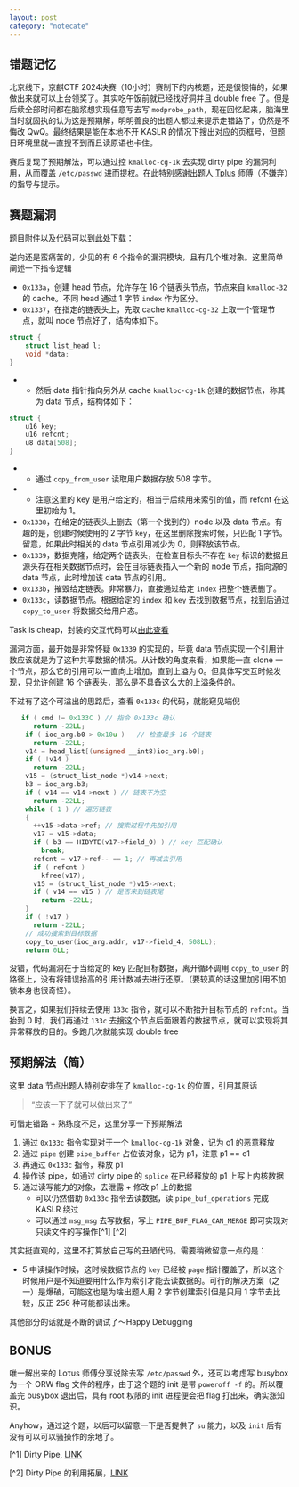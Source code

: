 ```yaml
---
layout: post
category: "notecate"
---
```


## 错题记忆

北京线下，京麒CTF 2024决赛（10小时）赛制下的内核题，还是很懊悔的，如果做出来就可以上台领奖了。其实吃午饭前就已经找好洞并且 double free 了。但是后续全部时间都在脑浆想实现任意写去写 `modprobe_path`，现在回忆起来，脑海里当时就固执的认为这是预期解，明明善良的出题人都过来提示走错路了，仍然是不悔改 QwQ。最终结果是能在本地不开 KASLR 的情况下搜出对应的页框号，但题目环境里就一直搜不到而且读原语也卡住。

赛后复现了预期解法，可以通过控 `kmalloc-cg-1k` 去实现 dirty pipe 的漏洞利用，从而覆盖 `/etc/passwd` 进而提权。在此特别感谢出题人 [Tplus](https://www.tpluszz.top/about-tplus/) 师傅（不嫌弃）的指导与提示。

## 赛题漏洞

题目附件以及代码可以到[此处](https://github.com/f0rm2l1n/ctf-artifact/tree/main/jingqi24final-badlist)下载：

逆向还是蛮痛苦的，少见的有 6 个指令的漏洞模块，且有几个堆对象。这里简单阐述一下指令逻辑

- `0x133a`，创建 head 节点，允许存在 16 个链表头节点，节点来自 `kmalloc-32` 的 cache。不同 head 通过 1 字节 `index` 作为区分。
- `0x1337`，在指定的链表头上，先取 cache `kmalloc-cg-32` 上取一个管理节点，就叫 node 节点好了，结构体如下。

```c
struct {
    struct list_head l;
    void *data;
}
```

- - 然后 data 指针指向另外从 cache `kmalloc-cg-1k` 创建的数据节点，称其为 data 节点，结构体如下：

```c
struct {
    u16 key;
    u16 refcnt;
    u8 data[508];
}
```
- - 通过 `copy_from_user` 读取用户数据存放 508 字节。
- - 注意这里的 key 是用户给定的，相当于后续用来索引的值，而 refcnt 在这里初始为 1。
- `0x1338`，在给定的链表头上删去（第一个找到的）node 以及 data 节点。有趣的是，创建时候使用的 2 字节 `key`，在这里删除搜索时候，只匹配 1 字节。留意，如果此时相关的 data 节点引用减少为 0，则释放该节点。
- `0x1339`，数据克隆，给定两个链表头，在检查目标头不存在 `key` 标识的数据且源头存在相关数据节点时，会在目标链表插入一个新的 node 节点，指向源的 data 节点，此时增加该 data 节点的引用。
- `0x133b`，摧毁给定链表。非常暴力，直接通过给定 `index` 把整个链表删了。
- `0x133c`，读数据节点。根据给定的 `index` 和 `key` 去找到数据节点，找到后通过 `copy_to_user` 将数据交给用户态。

Task is cheap，封装的交互代码可以[由此查看](https://github.com/f0rm2l1n/ctf-artifact/blob/main/jingqi24final-badlist/badlist.h)

漏洞方面，最开始是非常怀疑 `0x1339` 的实现的，毕竟 data 节点实现一个引用计数应该就是为了这种共享数据的情况。从计数的角度来看，如果能一直 clone 一个节点，那么它的引用可以一直向上增加，直到上溢为 0。但具体写交互时候发现，只允许创建 16 个链表头，那么是不具备这么大的上溢条件的。

不过有了这个可溢出的思路后，查看 `0x133c` 的代码，就能窥见端倪

```c
   if ( cmd != 0x133C ) // 指令 0x133c 确认
      return -22LL;
    if ( ioc_arg.b0 > 0x10u )   // 检查最多 16 个链表
      return -22LL;
    v14 = head_list[(unsigned __int8)ioc_arg.b0];
    if ( !v14 )
      return -22LL;
    v15 = (struct_list_node *)v14->next;
    b3 = ioc_arg.b3;
    if ( v14 == v14->next ) // 链表不为空
      return -22LL;
    while ( 1 ) // 遍历链表
    {
      ++v15->data->ref; // 搜索过程中先加引用
      v17 = v15->data;
      if ( b3 == HIBYTE(v17->field_0) ) // key 匹配确认
        break;
      refcnt = v17->ref-- == 1; // 再减去引用
      if ( refcnt )
        kfree(v17);
      v15 = (struct_list_node *)v15->next;
      if ( v14 == v15 ) // 是否来到链表尾
        return -22LL;
    }
    if ( !v17 )
      return -22LL;
    // 成功搜索到目标数据
    copy_to_user(ioc_arg.addr, v17->field_4, 508LL);
    return 0LL;
```

没错，代码漏洞在于当给定的 key 匹配目标数据，离开循环调用 `copy_to_user` 的路径上，没有将错误抬高的引用计数减去进行还原。（要较真的话这里加引用不加锁本身也很奇怪）。

换言之，如果我们持续去使用 `133c` 指令，就可以不断抬升目标节点的 `refcnt`。当抬到 0 时，我们再通过 `133c` 去搜这个节点后面跟着的数据节点，就可以实现将其异常释放的目的。多跑几次就能实现 double free

## 预期解法（简）

这里 data 节点出题人特别安排在了 `kmalloc-cg-1k` 的位置，引用其原话

> “应该一下子就可以做出来了”

可惜走错路 + 熟练度不足，这里分享一下预期解法

1. 通过 `0x133c` 指令实现对于一个 `kmalloc-cg-1k` 对象，记为 o1 的恶意释放
2. 通过 `pipe` 创建 `pipe_buffer` 占位该对象，记为 p1，注意 p1 == o1
3. 再通过 `0x133c` 指令，释放 p1
4. 操作该 pipe，如通过 dirty pipe 的 `splice` 在已经释放的 p1 上写上内核数据
5. 通过读写能力的对象，去泄露 + 修改 p1 上的数据
    - 可以仍然借助 `0x133c` 指令去读数据，读 `pipe_buf_operations` 完成 KASLR 绕过
    - 可以通过 `msg_msg` 去写数据，写上 `PIPE_BUF_FLAG_CAN_MERGE` 即可实现对只读文件的写操作[^1] [^2]

其实挺直观的，这里不打算放自己写的丑陋代码。需要稍微留意一点的是：

- 5 中读操作时候，这时候数据节点的 `key` 已经被 `page` 指针覆盖了，所以这个时候用户是不知道要用什么作为索引才能去读数据的。可行的解决方案（之一）是爆破，可能这也是为啥出题人用 2 字节创建索引但是只用 1 字节去比较，反正 256 种可能都读出来。

其他部分的话就是不断的调试了～Happy Debugging

## BONUS

唯一解出来的 Loτυs 师傅分享说除去写 `/etc/passwd` 外，还可以考虑写 busybox 为一个 ORW flag 文件的程序，由于这个题的 init 是带 `poweroff -f` 的。所以覆盖完 busybox 退出后，具有 root 权限的 init 进程便会把 flag 打出来，确实涨知识。

Anyhow，通过这个题，以后可以留意一下是否提供了 `su` 能力，以及 `init` 后有没有可以可以骚操作的余地了。

[^1] Dirty Pipe, [LINK](https://dirtypipe.cm4all.com/)

[^2] Dirty Pipe 的利用拓展，[LINK](https://veritas501.github.io/2022_03_16-CVE_2022_0185%E5%88%86%E6%9E%90%E5%8F%8A%E5%88%A9%E7%94%A8%E4%B8%8Epipe%E6%96%B0%E5%8E%9F%E8%AF%AD%E6%80%9D%E8%80%83%E4%B8%8E%E5%AE%9E%E8%B7%B5/)
